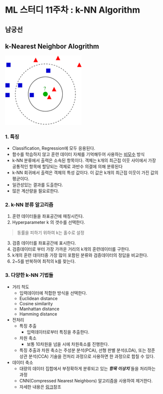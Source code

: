 # ML 스터디 11주차 : k-NN Algorithm

## **남궁선**
## k-Nearest Neighbor Alogrithm

<img src="./images/1.png" width="50%">

### 1. 특징
- Classification, Regression에 모두 응용된다.
- 함수를 학습하지 않고 훈련 데이터 자체를 기억해두어 사용하는 [비모수](https://ko.wikipedia.org/wiki/%EB%B9%84%EB%AA%A8%EC%88%98_%ED%86%B5%EA%B3%84) 방식
- k-NN 분류에서 출력은 소속된 항목이다. 객체는 k개의 최근접 이웃 사이에서 가장 공통적인 항목에 할당되는 객체로 과반수 의결에 의해 분류된다
- k-NN 회귀에서 출력은 객체의 특성 값이다. 이 값은 k개의 최근접 이웃이 가진 값의 평균이다.
- 일관성있는 결과를 도출한다.
- 많은 계산량을 필요로한다.

### 2. k-NN 분류 알고리즘
1. 훈련 데이터들을 좌표공간에 매칭시킨다.
2. Hyperparameter k 의 갯수를 선택한다.
> 동률을 피하기 위하여 k는 홀수로 설정
3. 검증 데이터를 좌표공간에 표시한다.
4. 검증데이터로 부터 가장 가까운 거리의 k개의 훈련데이터를 구한다.  
5. k개의 훈련 데이터중 가장 많이 포함된 분류와 검증데이터의 정답을 비교한다.
6. 2~5를 반복하여 최적의 k를 찾는다.

### 3. 다양한 k-NN 기법들
- 거리 척도
    - 입력데이터에 적합한 방식을 선택한다.
    - Euclidean distance
    - Cosine similarity
    - Manhattan distance
    - Hamming distance
- 전처리
    - 특징 추출
        - 입력데이터로부터 특징을 추출한다. 
    - 차원 축소
        - 보통 10차원을 넘을 시에 차원축소를 진행한다.
    - 특징 추출과 차원 축소는 주성분 분석(PCA), 선형 판별 분석(LDA), 또는 정준 상관 분석(CCA) 기술을 전처리 과정으로 사용하면 한 과정으로 합칠 수 있다. 
- 데이터 축소
    - 대량의 데이터 집합에서 부정확하게 분류되고 있는 ***항목 이상치*** 들을 처리하는 과정
    - CNN(Compressed Nearest Neighbors) 알고리즘을 사용하여 제거한다.
    - 자세한 내용은 [링크](https://ko.wikipedia.org/wiki/K-%EC%B5%9C%EA%B7%BC%EC%A0%91_%EC%9D%B4%EC%9B%83_%EC%95%8C%EA%B3%A0%EB%A6%AC%EC%A6%98)참조